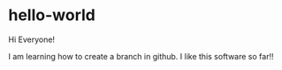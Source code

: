 # hello-world

Hi Everyone!

I am learning how to create a branch in github. I like this software so far!!
